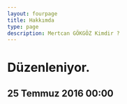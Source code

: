 ```yaml
---
layout: fourpage
title: Hakkımda
type: page
description: Mertcan GÖKGÖZ Kimdir ?
---
```


# Düzenleniyor.

## 25 Temmuz 2016 00:00
